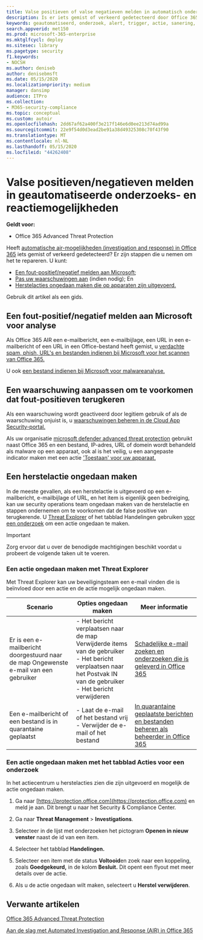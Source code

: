 ```yaml
---
title: Valse positieven of valse negatieven melden in automatisch onderzoek en reactie van Office 365
description: Is er iets gemist of verkeerd gedetecteerd door Office 365 Advanced Threat Protection? Meer informatie over het indienen van false positives of false negatives bij Microsoft voor analyse.
keywords: geautomatiseerd, onderzoek, alert, trigger, actie, sanering, vals-positief, vals-negatief
search.appverid: met150
ms.prod: microsoft-365-enterprise
ms.mktglfcycl: deploy
ms.sitesec: library
ms.pagetype: security
f1.keywords:
- NOCSH
ms.author: deniseb
author: denisebmsft
ms.date: 05/15/2020
ms.localizationpriority: medium
manager: dansimp
audience: ITPro
ms.collection:
- M365-security-compliance
ms.topic: conceptual
ms.custom: autoir
ms.openlocfilehash: 2dd67af62a400f3e217f146e6d0ee213d74ad99a
ms.sourcegitcommit: 22e9f54d0d3ead2be91a38d49325308c70f43f90
ms.translationtype: MT
ms.contentlocale: nl-NL
ms.lasthandoff: 05/15/2020
ms.locfileid: "44262408"
---
```

# <a name="how-to-report-false-positivesnegatives-in-automated-investigation-and-response-capabilities"></a>Valse positieven/negatieven melden in geautomatiseerde onderzoeks- en reactiemogelijkheden

**Geldt voor:**
- Office 365 Advanced Threat Protection

Heeft [automatische air-mogelijkheden (investigation and response) in Office 365](https://docs.microsoft.com/microsoft-365/security/office-365-security/automated-investigation-response-office) iets gemist of verkeerd gedetecteerd? Er zijn stappen die u nemen om het te repareren. U kunt:
- [Een fout-positief/negatief melden aan Microsoft](#report-a-false-positivenegative-to-microsoft-for-analysis);
- [Pas uw waarschuwingen aan](#adjust-an-alert-to-prevent-false-positives-from-recurring) (indien nodig); En 
- [Herstelacties ongedaan maken die op apparaten zijn uitgevoerd.](#undo-a-remediation-action) 

Gebruik dit artikel als een gids. 

## <a name="report-a-false-positivenegative-to-microsoft-for-analysis"></a>Een fout-positief/negatief melden aan Microsoft voor analyse

Als Office 365 AIR een e-mailbericht, een e-mailbijlage, een URL in een e-mailbericht of een URL in een Office-bestand heeft gemist, u [verdachte spam, phish, URL's en bestanden indienen bij Microsoft voor het scannen van Office 365.](https://docs.microsoft.com/microsoft-365/security/office-365-security/admin-submission)

U ook [een bestand indienen bij Microsoft voor malwareanalyse.](https://www.microsoft.com/wdsi/filesubmission)

## <a name="adjust-an-alert-to-prevent-false-positives-from-recurring"></a>Een waarschuwing aanpassen om te voorkomen dat fout-positieven terugkeren

Als een waarschuwing wordt geactiveerd door legitiem gebruik of als de waarschuwing onjuist is, u [waarschuwingen beheren in de Cloud App Security-portal.](https://docs.microsoft.com/cloud-app-security/managing-alerts)

Als uw organisatie [microsoft defender advanced threat protection](https://docs.microsoft.com/windows/security/threat-protection) gebruikt naast Office 365 en een bestand, IP-adres, URL of domein wordt behandeld als malware op een apparaat, ook al is het veilig, u een aangepaste indicator maken met een actie ['Toestaan' voor uw apparaat.](https://docs.microsoft.com/windows/security/threat-protection/microsoft-defender-atp/manage-indicators)

## <a name="undo-a-remediation-action"></a>Een herstelactie ongedaan maken

In de meeste gevallen, als een herstelactie is uitgevoerd op een e-mailbericht, e-mailbijlage of URL, en het item is eigenlijk geen bedreiging, kan uw security operations team ongedaan maken van de herstelactie en stappen ondernemen om te voorkomen dat de false positive van terugkerende. U [Threat Explorer](#undo-an-action-using-threat-explorer) of het tabblad Handelingen gebruiken [voor een onderzoek](#undo-an-action-using-the-actions-tab-for-an-investigation) om een actie ongedaan te maken. 

> [!IMPORTANT]
> Zorg ervoor dat u over de benodigde machtigingen beschikt voordat u probeert de volgende taken uit te voeren.

### <a name="undo-an-action-using-threat-explorer"></a>Een actie ongedaan maken met Threat Explorer

Met Threat Explorer kan uw beveiligingsteam een e-mail vinden die is beïnvloed door een actie en de actie mogelijk ongedaan maken.

|Scenario  |Opties ongedaan maken  |Meer informatie |
|---------|---------|---------|
|Er is een e-mailbericht doorgestuurd naar de map Ongewenste e-mail van een gebruiker     |- Het bericht verplaatsen naar de map Verwijderde items van de gebruiker<br/>- Het bericht verplaatsen naar het Postvak IN van de gebruiker <br/>- Het bericht verwijderen          |[Schadelijke e-mail zoeken en onderzoeken die is geleverd in Office 365](https://docs.microsoft.com/microsoft-365/security/office-365-security/investigate-malicious-email-that-was-delivered) |
|Een e-mailbericht of een bestand is in quarantaine geplaatst     |- Laat de e-mail of het bestand vrij <br/>- Verwijder de e-mail of het bestand         |[In quarantaine geplaatste berichten en bestanden beheren als beheerder in Office 365](https://docs.microsoft.com/microsoft-365/security/office-365-security/manage-quarantined-messages-and-files) |


### <a name="undo-an-action-using-the-actions-tab-for-an-investigation"></a>Een actie ongedaan maken met het tabblad Acties voor een onderzoek

In het actiecentrum u herstelacties zien die zijn uitgevoerd en mogelijk de actie ongedaan maken.

1. Ga naar [https://protection.office.com](https://protection.office.com) en meld je aan. Dit brengt u naar het Security & Compliance Center.

2. Ga naar **Threat Management**  >  **Investigations**.

3. Selecteer in de lijst met onderzoeken het pictogram **Openen in nieuw venster** naast de id van een item.

4. Selecteer het tabblad **Handelingen.**

5. Selecteer een item met de status **Voltooid**en zoek naar een koppeling, zoals **Goedgekeurd,** in de kolom **Besluit.** Dit opent een flyout met meer details over de actie.

6. Als u de actie ongedaan wilt maken, selecteert u **Herstel verwijderen**.

## <a name="related-articles"></a>Verwante artikelen

[Office 365 Advanced Threat Protection](https://docs.microsoft.com/microsoft-365/security/office-365-security/office-365-atp)

[Aan de slag met Automated Investigation and Response (AIR) in Office 365](office-365-air.md)